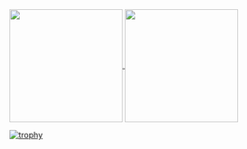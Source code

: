 <a href="https://github-readme-stats.vercel.app/api?username=nai-kon&count_private=true&show_icons=true">
  <img height=200 align="center" src="https://github-readme-stats.vercel.app/api?username=nai-kon&count_private=true&show_icons=true" />
</a>
<a href="https://github-readme-stats.vercel.app/api/top-langs/?username=nai-kon&count_private=true&layout=compact">
  <img height=200 align="center" src="https://github-readme-stats.vercel.app/api/top-langs/?username=nai-kon&count_private=true&layout=compact" />
</a>

[![trophy](https://github-profile-trophy.vercel.app/?username=nai-kon&theme=onedark)](https://github.com/ryo-ma/github-profile-trophy)
